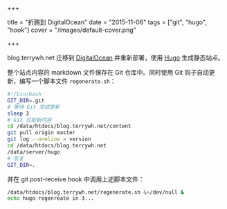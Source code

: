 +++

title = "折腾到 DigitalOcean"
date = "2015-11-06"
tags = ["git", "hugo", "hook"]
cover = "/images/default-cover.png"

+++

blog.terrywh.net 迁移到 [DigitalOcean](https://www.digitalocean.com) 并重新部署，使用 [Hugo](http://gohugo.io/) 生成静态站点。
<!--more-->

整个站点内容的 markdown 文件保存在 Git 仓库中。同时使用 Git 钩子自动更新，编写一个脚本文件 `regenerate.sh`：

``` bash
#!/bin/bash
GIT_DIR=.git
# 等待 Git 完成更新
sleep 3
# Git 拉取新内容
cd /data/htdocs/blog.terrywh.net/content
git pull origin master
git log --oneline > version
cd /data/htdocs/blog.terrywh.net
/data/server/hugo
# 恢复
GIT_DIR=.
```

并在 git post-receive hook 中调用上述脚本文件：

``` bash
/data/htdocs/blog.terrywh.net/regenerate.sh &>/dev/null &
echo hugo regenreate in 3...
```
